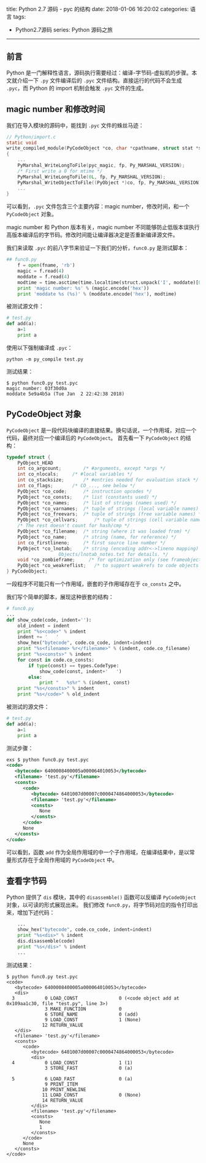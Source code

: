 title: Python 2.7 源码 - pyc 的结构
date: 2018-01-06 16:20:02
categories: 语言
tags: 
- Python2.7源码
series: Python 源码之旅

---

## 前言

Python 是一门解释性语言，源码执行需要经过：编译-字节码-虚拟机的步骤。本文就介绍一下 `.py` 文件编译后的 `.pyc` 文件结构。直接运行的代码不会生成 `.pyc`，而 Python 的 import 机制会触发 `.pyc` 文件的生成。

## magic number 和修改时间

我们在导入模块的源码中，能找到 `.pyc` 文件的蛛丝马迹：

```c
// Python/import.c
static void
write_compiled_module(PyCodeObject *co, char *cpathname, struct stat *srcstat, time_t mtime)
{
    ...
    PyMarshal_WriteLongToFile(pyc_magic, fp, Py_MARSHAL_VERSION);
    /* First write a 0 for mtime */
    PyMarshal_WriteLongToFile(0L, fp, Py_MARSHAL_VERSION);
    PyMarshal_WriteObjectToFile((PyObject *)co, fp, Py_MARSHAL_VERSION);
    ...
}
```

可以看到，`.pyc` 文件包含三个主要内容：magic number，修改时间，和一个 `PyCodeObject` 对象。

magic number 和 Python 版本有关，magic number 不同能够防止低版本误执行高版本编译后的字节码。修改时间能让编译器决定是否重新编译源文件。

我们来读取 `.pyc` 的前八字节来验证一下我们的分析，`func0.py` 是测试脚本：

```python
## func0.py
    f = open(fname, 'rb')
    magic = f.read(4)
    moddate = f.read(4)
    modtime = time.asctime(time.localtime(struct.unpack('I', moddate)[0]))
    print 'magic number: %s' % (magic.encode('hex'))
    print 'moddate %s (%s)' % (moddate.encode('hex'), modtime)
```

被测试源文件：

```python
# test.py
def add(a):
    a=1
    print a
```

使用以下强制编译成 `.pyc`：

```
python -m py_compile test.py
```

测试结果：

```
$ python func0.py test.pyc
magic number: 03f30d0a
moddate 5e9a4b5a (Tue Jan  2 22:42:38 2018)
```

## PyCodeObject 对象

`PyCodeObject` 是一段代码块编译的直接结果。换句话说，一个作用域，对应一个代码，最终对应一个编译后的 `PyCodeObject`。
首先看一下 `PyCodeObject` 的结构：

```c
typedef struct {
    PyObject_HEAD
    int co_argcount;		/* #arguments, except *args */
    int co_nlocals;		/* #local variables */
    int co_stacksize;		/* #entries needed for evaluation stack */
    int co_flags;		/* CO_..., see below */
    PyObject *co_code;		/* instruction opcodes */
    PyObject *co_consts;	/* list (constants used) */
    PyObject *co_names;		/* list of strings (names used) */
    PyObject *co_varnames;	/* tuple of strings (local variable names) */
    PyObject *co_freevars;	/* tuple of strings (free variable names) */
    PyObject *co_cellvars;      /* tuple of strings (cell variable names) */
    /* The rest doesn't count for hash/cmp */
    PyObject *co_filename;	/* string (where it was loaded from) */
    PyObject *co_name;		/* string (name, for reference) */
    int co_firstlineno;		/* first source line number */
    PyObject *co_lnotab;	/* string (encoding addr<->lineno mapping) See
				   Objects/lnotab_notes.txt for details. */
    void *co_zombieframe;     /* for optimization only (see frameobject.c) */
    PyObject *co_weakreflist;   /* to support weakrefs to code objects */
} PyCodeObject;
```

一段程序不可能只有一个作用域，嵌套的子作用域存在于 `co_consts` 之中。

我们写个简单的脚本，展现这种嵌套的结构：

```python
# func0.py
...
def show_code(code, indent=''):
    old_indent = indent  
    print "%s<code>" % indent  
    indent += '   '  
    show_hex("bytecode", code.co_code, indent=indent)  
    print "%s<filename> %r</filename>" % (indent, code.co_filename)  
    print "%s<consts>" % indent  
    for const in code.co_consts:  
        if type(const) == types.CodeType:  
            show_code(const, indent+'   ')  
        else:  
            print "   %s%r" % (indent, const)  
    print "%s</consts>" % indent  
    print "%s</code>" % old_indent  
```

被测试的源文件：
```python
# test.py
def add(a):
    a=1
    print a
```

测试步骤：

```xml
exs $ python func0.py test.pyc
<code>
   <bytecode> 6400008400005a000064010053</bytecode>
   <filename> 'test.py'</filename>
   <consts>
      <code>
         <bytecode> 6401007d00007c0000474864000053</bytecode>
         <filename> 'test.py'</filename>
         <consts>
            None
         </consts>
      </code>
      None
   </consts>
</code>
```

可以看到，函数 `add` 作为全局作用域的中一个子作用域，在编译结果中，是以常量形式存在于全局作用域的 `PyCodeObject` 中。

## 查看字节码

Python 提供了 `dis` 模块，其中的 `disassemble()` 函数可以反编译 `PyCodeObject` 对象，以可读的形式展现出来。
我们修改 `func0.py`，将字节码对应的指令打印出来，增加下述代码：

```python
    ...
    show_hex("bytecode", code.co_code, indent=indent)  
    print "%s<dis>" % indent  
    dis.disassemble(code)  
    print "%s</dis>" % indent  
    ...
```

测试结果：

```
$ python func0.py test.pyc
<code>
   <bytecode> 6400008400005a000064010053</bytecode>
   <dis>
  3           0 LOAD_CONST               0 (<code object add at 0x109aa1c30, file "test.py", line 3>)
              3 MAKE_FUNCTION            0
              6 STORE_NAME               0 (add)
              9 LOAD_CONST               1 (None)
             12 RETURN_VALUE
   </dis>
   <filename> 'test.py'</filename>
   <consts>
      <code>
         <bytecode> 6401007d00007c0000474864000053</bytecode>
         <dis>
  4           0 LOAD_CONST               1 (1)
              3 STORE_FAST               0 (a)

  5           6 LOAD_FAST                0 (a)
              9 PRINT_ITEM
             10 PRINT_NEWLINE
             11 LOAD_CONST               0 (None)
             14 RETURN_VALUE
         </dis>
         <filename> 'test.py'</filename>
         <consts>
            None
            1
         </consts>
      </code>
      None
   </consts>
</code>
```